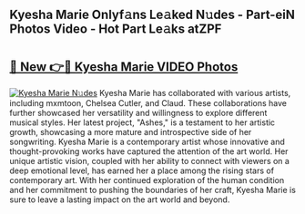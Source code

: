 ## Kyesha Marie Onlyf𝚊ns Le𝚊ked N𝚞des - Part-eiN Photos Video - Hot Part Le𝚊ks atZPF

# <h2><a href="http://ab65108.deff.icu/?id=Kyesha+Marie">🔗 New 👉🔴 Kyesha Marie VIDEO Photos</a></h2>

[![Kyesha Marie N𝚞des](https://i.imgur.com/rIISA9y.gif)](http://ab65108.deff.icu/?id=Kyesha+Marie)
Kyesha Marie has collaborated with various artists, including mxmtoon, Chelsea Cutler, and Claud. These collaborations have further showcased her versatility and willingness to explore different musical styles. Her latest project, "Ashes," is a testament to her artistic growth, showcasing a more mature and introspective side of her songwriting. Kyesha Marie is a contemporary artist whose innovative and thought-provoking works have captured the attention of the art world. Her unique artistic vision, coupled with her ability to connect with viewers on a deep emotional level, has earned her a place among the rising stars of contemporary art. With her continued exploration of the human condition and her commitment to pushing the boundaries of her craft, Kyesha Marie is sure to leave a lasting impact on the art world and beyond.
